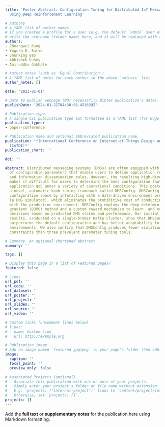 ```yaml
---
title: 'Poster Abstract: Configuration Tuning for Distributed IoT Message Systems
  Using Deep Reinforcement Learning'

# Authors
# A YAML list of author names
# If you created a profile for a user (e.g. the default `admin` user at `content/authors/admin/`), 
# write the username (folder name) here, and it will be replaced with their full name and linked to their profile.
authors:
- Zhuangwei Kang
- Yogesh D. Barve
- Shunxing Bao
- Abhishek Dubey
- Aniruddha Gokhale

# Author notes (such as 'Equal Contribution')
# A YAML list of notes for each author in the above `authors` list
author_notes: []

date: '2021-01-01'

# Date to publish webpage (NOT necessarily Bibtex publication's date).
publishDate: '2024-01-21T04:30:56.451699Z'

# Publication type.
# A single CSL publication type but formatted as a YAML list (for Hugo requirements).
publication_types:
- paper-conference

# Publication name and optional abbreviated publication name.
publication: '*International Conference on Internet-of-Things Design and Implementation
  (IoTDI)*'
publication_short: ''

doi: ''

abstract: Distributed messaging systems (DMSs) are often equipped with a large number
  of configurable parameters that enable users to define application run-time behaviors
  and information dissemination rules. However, the resulting high-dimensional configuration  space
  makes it difficult for users to determine the best configuration that can maximize
  application QoS under a variety of operational conditions. This poster introduces
  a novel, automatic knob tuning framework called DMSConfig. DMSConfig explores the
  configuration space by interacting with a data-driven environment prediction model
  (a DMS simulator), which eliminates the prohibitive cost of conducting online interactions
  with the production environment. DMSConfig employs the deep deterministic policy
  gradient (DDPG) method and a custom reward mechanism to learn  and make configuration
  decisions based on predicted DMS states and performance. Our initial experimental
  results, conducted on a single-broker Kafka cluster, show that DMSConfig significantly
  outperforms the default configuration and has better adaptability to CPU and bandwidth-limited
  environments. We also confirm that DMSConfig produces fewer violations of latency
  constraints than three prevalent parameter tuning tools.

# Summary. An optional shortened abstract.
summary: ''

tags: []

# Display this page in a list of Featured pages?
featured: false

# Links
url_pdf: ''
url_code: ''
url_dataset: ''
url_poster: ''
url_project: ''
url_slides: ''
url_source: ''
url_video: ''

# Custom links (uncomment lines below)
# links:
# - name: Custom Link
#   url: http://example.org

# Publication image
# Add an image named `featured.jpg/png` to your page's folder then add a caption below.
image:
  caption: ''
  focal_point: ''
  preview_only: false

# Associated Projects (optional).
#   Associate this publication with one or more of your projects.
#   Simply enter your project's folder or file name without extension.
#   E.g. `projects: ['internal-project']` links to `content/project/internal-project/index.md`.
#   Otherwise, set `projects: []`.
projects: []
---
```


Add the **full text** or **supplementary notes** for the publication here using Markdown formatting.

